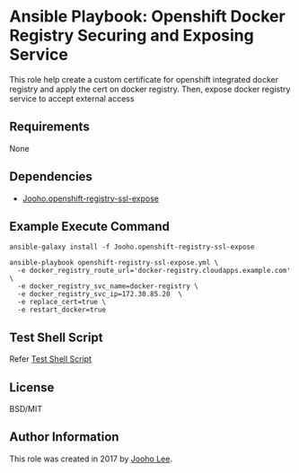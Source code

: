 Ansible Playbook: Openshift Docker Registry Securing and Exposing Service
=========

This role help create a custom certificate for openshift integrated docker registry and apply the cert on docker registry.
Then, expose docker registry service to accept external access

Requirements
------------
None

Dependencies
------------

- [Jooho.openshift-registry-ssl-expose](https://galaxy.ansible.com/Jooho/openshift-registry-ssl-expose/)


Example Execute Command
-----------------------
~~~
ansible-galaxy install -f Jooho.openshift-registry-ssl-expose

ansible-playbook openshift-registry-ssl-expose.yml \
  -e docker_registry_route_url='docker-registry.cloudapps.example.com' \ 
  -e docker_registry_svc_name=docker-registry \ 
  -e docker_registry_svc_ip=172.30.85.20  \ 
  -e replace_cert=true \ 
  -e restart_docker=true 
~~~

Test Shell Script
-----------------
Refer [Test Shell Script](https://github.com/Jooho/ansible-role-openshift-registry-ssl-expose/blob/master/README.md)

License
-------

BSD/MIT

Author Information
------------------

This role was created in 2017 by [Jooho Lee](http://github.com/jooho).

